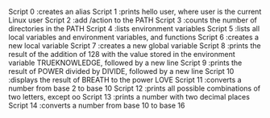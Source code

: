 Script 0 :creates an alias
Script 1 :prints hello user, where user is the current Linux user
Script 2 :add /action to the PATH
Script 3 :counts the number of directories in the PATH
Script 4 :lists environment variables
Script 5 :lists all local variables and environment variables, and functions
Script 6 :creates a new local variable
Script 7 :creates a new global variable
Script 8 :prints the result of the addition of 128 with the value stored in the environment variable TRUEKNOWLEDGE, followed by a new line
Script 9 :prints the result of POWER divided by DIVIDE, followed by a new line
Script 10 :displays the result of BREATH to the power LOVE
Script 11 :converts a number from base 2 to base 10
Script 12 :prints all possible combinations of two letters, except oo
Script 13 :prints a number with two decimal places
Script 14 :converts a number from base 10 to base 16